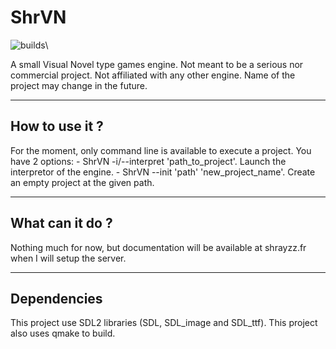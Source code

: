 # ShrVN

![builds](https://github.com/ShrayzzDev/ShrVN/actions/workflows/builds.yml/badge.svg)\

A small Visual Novel type games engine. Not meant to be a serious nor commercial project. Not affiliated with any other engine. Name of the project may change in the future.

------------------------------------

## How to use it ?

For the moment, only command line is available to execute a project.
You have 2 options:
    - ShrVN -i/--interpret 'path_to_project'. Launch the interpretor of the engine.
    - ShrVN --init 'path' 'new_project_name'. Create an empty project at the given path.

------------------------------------

## What can it do ?

Nothing much for now, but documentation will be available at shrayzz.fr when I will setup the server.

------------------------------------

## Dependencies

This project use SDL2 libraries (SDL, SDL_image and SDL_ttf).
This project also uses qmake to build.
